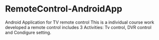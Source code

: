 # RemoteControl-AndroidApp
Android Application for TV remote control
This is a individual course work developed a remote control includes 3 Activities: Tv control, DVR control and Condigure setting.

